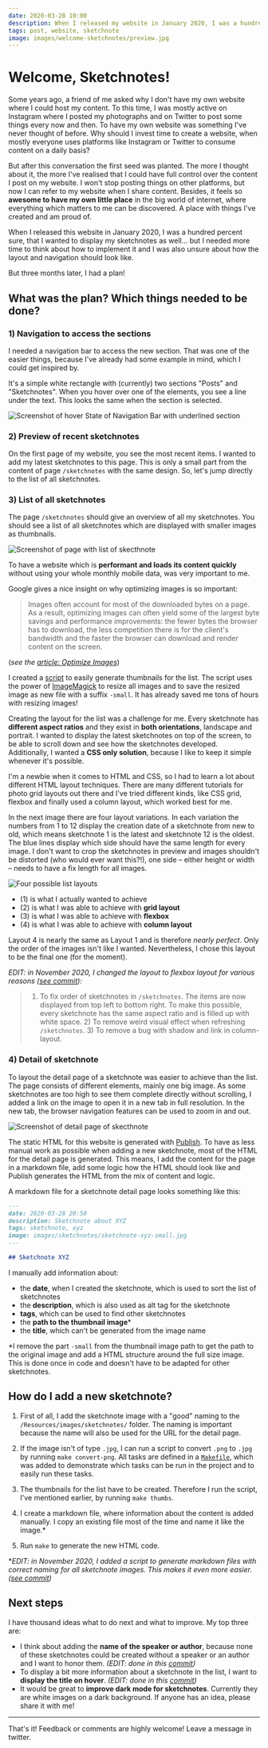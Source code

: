 ```yaml
---
date: 2020-03-28 10:00
description: When I released my website in January 2020, I was a hundred percent sure, that I wanted to add my sketchnotes in it as well... but I needed more time to think about how to implement it and I was also unsure about how the layout and navigation should look like.
tags: post, website, sketchnote
image: images/welcome-sketchnotes/preview.jpg
---
```


# Welcome, Sketchnotes!

Some years ago, a friend of me asked why I don't have my own website where I could host my content. To this time, I was mostly active on Instagram where I posted my photographs and on Twitter to post some things every now and then. To have my own website was something I've never thought of before. Why should I invest time to create a website, when mostly everyone uses platforms like Instagram or Twitter to consume content on a daily basis?

But after this conversation the first seed was planted. The more I thought about it, the more I've realised that I could have full control over the content I post on my website. I won't stop posting things on other platforms, but now I can refer to my website when I share content. Besides, it feels so **awesome to have my own little place** in the big world of internet, where everything which matters to me can be discovered. A place with things I've created and am proud of.

When I released this website in January 2020, I was a hundred percent sure, that I wanted to display my sketchnotes as well... but I needed more time to think about how to implement it and I was also unsure about how the layout and navigation should look like.

But three months later, I had a plan!

## What was the plan? Which things needed to be done?

### 1) Navigation to access the sections

I needed a navigation bar to access the new section. That was one of the easier things, because I've already had some example in mind, which I could get inspired by.

It's a simple white rectangle with (currently) two sections "Posts" and "Sketchnotes". When you hover over one of the elements, you see a line under the text. This looks the same when the section is selected.

<img src="../../images/welcome-sketchnotes/navigation-bar-hover.jpg" alt="Screenshot of hover State of Navigation Bar with underlined section" />

### 2) Preview of recent sketchnotes

On the first page of my website, you see the most recent items. I wanted to add my latest sketchnotes to this page. This is only a small part from the content of page `/sketchnotes` with the same design. So, let's jump directly to the list of all sketchnotes.

### 3) List of all sketchnotes

The page `/sketchnotes` should give an overview of all my sketchnotes. You should see a list of all sketchnotes which are displayed with smaller images as thumbnails.

<img src="../../images/welcome-sketchnotes/sketchnote-list.jpg" alt="Screenshot of page with list of skecthnote" />

To have a website which is **performant and loads its content quickly** without using your whole monthly mobile data, was very important to me.

Google gives a nice insight on why optimizing images is so important:

> Images often account for most of the downloaded bytes on a page. As a result, optimizing images can often yield some of the largest byte savings and performance improvements: the fewer bytes the browser has to download, the less competition there is for the client's bandwidth and the faster the browser can download and render content on the screen.

(_see the [article: Optimize Images](https://developers.google.com/speed/docs/insights/OptimizeImages)_)

I created a [script](https://github.com/fbernutz/die-himmelstraeumerin-blog/blob/master/create-thumbnails.sh) to easily generate thumbnails for the list. The script uses the power of [ImageMagick](https://imagemagick.org/index.php) to resize all images and to save the resized image as new file with a suffix `-small`. It has already saved me tons of hours with resizing images!

Creating the layout for the list was a challenge for me. Every sketchnote has **different aspect ratios** and they exist in **both orientations**, landscape and portrait. I wanted to display the latest sketchnotes on top of the screen, to be able to scroll down and see how the sketchnotes developed. Additionally, I wanted a **CSS only solution**, because I like to keep it simple whenever it's possible.

I'm a newbie when it comes to HTML and CSS, so I had to learn a lot about different HTML layout techniques. There are many different tutorials for photo grid layouts out there and I've tried different kinds, like CSS grid, flexbox and finally used a column layout, which worked best for me.

In the next image there are four layout variations. In each variation the numbers from 1 to 12 display the creation date of a sketchnote from new to old, which means sketchnote 1 is the latest and sketchnote 12 is the oldest. The blue lines display which side should have the same length for every image. I don't want to crop the sketchnotes in preview and images shouldn't be distorted (who would ever want this?!), one side – either height or width – needs to have a fix length for all images.

<img src="../../images/welcome-sketchnotes/html-layout.jpg" alt="Four possible list layouts" />

- (1) is what I actually wanted to achieve
- (2) is what I was able to achieve with **grid layout**
- (3) is what I was able to achieve with **flexbox**
- (4) is what I was able to achieve with **column layout**

Layout 4 is nearly the same as Layout 1 and is therefore _nearly perfect_. Only the order of the images isn't like I wanted. Nevertheless, I chose this layout to be the final one (for the moment).

_EDIT: in November 2020, I changed the layout to flexbox layout for various reasons ([see commit](https://github.com/fbernutz/die-himmelstraeumerin-blog/commit/e24c8f958bcc5e34dfff9850dd13bf380a08b44d)):_

> 1) To fix order of sketchnotes in `/sketchnotes`. The items are now displayed from top left to bottom right. To make this possible, every sketchnote has the same aspect ratio and is filled up with white space. 2) To remove weird visual effect when refreshing `/sketchnotes`. 3) To remove a bug with shadow and link in column-layout.

### 4) Detail of sketchnote

To layout the detail page of a sketchnote was easier to achieve than the list. The page consists of different elements, mainly one big image. As some sketchnotes are too high to see them complete directly without scrolling, I added a link on the image to open it in a new tab in full resolution. In the new tab, the browser navigation features can be used to zoom in and out.

<img src="../../images/welcome-sketchnotes/sketchnote-detail.jpg" alt="Screenshot of detail page of skecthnote" />

The static HTML for this website is generated with [Publish](https://github.com/JohnSundell/Publish). To have as less manual work as possible when adding a new sketchnote, most of the HTML for the detail page is generated. This means, I add the content for the page in a markdown file, add some logic how the HTML should look like and Publish generates the HTML from the mix of content and logic.

A markdown file for a sketchnote detail page looks something like this:

```markdown
---
date: 2020-03-28 20:50
description: Sketchnote about XYZ
tags: sketchnote, xyz
image: images/sketchnotes/sketchnote-xyz-small.jpg
---

## Sketchnote XYZ
```

I manually add information about:

- the **date**, when I created the sketchnote, which is used to sort the list of sketchnotes
- the **description**, which is also used as alt tag for the sketchnote
- **tags**, which can be used to find other sketchnotes
- the **path to the thumbnail image***
- the **title**, which can't be generated from the image name

*I remove the part `-small` from the thumbnail image path to get the path to the original image and add a HTML structure around the full size image. This is done once in code and doesn't have to be adapted for other sketchnotes.

## How do I add a new sketchnote?

1. First of all, I add the sketchnote image with a "good" naming to the `/Resources/images/sketchnotes/` folder. The naming is important because the name will also be used for the URL for the detail page.

2. If the image isn't of type `.jpg`, I can run a script to convert `.png` to `.jpg` by running `make convert-png`. All tasks are defined in a [`Makefile`](https://github.com/fbernutz/die-himmelstraeumerin-blog/blob/master/Makefile), which was added to demonstrate which tasks can be run in the project and to easily run these tasks.

3. The thumbnails for the list have to be created. Therefore I run the script, I've mentioned earlier, by running `make thumbs`.

4. I create a markdown file, where information about the content is added manually. I copy an existing file most of the time and name it like the image.*

5. Run `make` to generate the new HTML code.

*_EDIT: in November 2020, I added a script to generate markdown files with correct naming for all sketchnote images. This makes it even more easier. ([see commit](https://github.com/fbernutz/die-himmelstraeumerin-blog/commit/402382440f77757be574ac55b2a11445b3780bd3))_

## Next steps

I have thousand ideas what to do next and what to improve. My top three are:

- I think about adding the **name of the speaker or author**, because none of these sketchnotes could be created without a speaker or an author and I want to honor them. _(EDIT: done in this [commit](https://github.com/fbernutz/die-himmelstraeumerin-blog/commit/5f7d08c03cc3837bb87af2cb9c4875f4fd1cc4c3))_
- To display a bit more information about a sketchnote in the list, I want to **display the title on hover**. _(EDIT: done in this [commit](https://github.com/fbernutz/die-himmelstraeumerin-blog/commit/afdb98b2ea1d89cfc09f072611c776f5045d54fe))_
- It would be great to **improve dark mode for sketchnotes**. Currently they are white images on a dark background. If anyone has an idea, please share it with me!

---

That's it! Feedback or comments are highly welcome! Leave a message in twitter.
